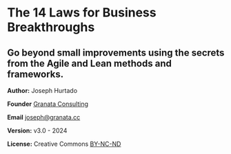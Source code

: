 # The 14 Laws for Business Breakthroughs
## Go beyond small improvements using the secrets from the Agile and Lean methods and frameworks.


**Author:** Joseph Hurtado

**Founder** [Granata Consulting](https://granata.cc)

**Email** joseph@granata.cc

**Version:** v3.0 - 2024

**License:** Creative Commons [BY-NC-ND](https://creativecommons.org/licenses/by-nc-nd/4.0/)

